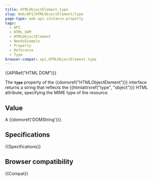 ```yaml
---
title: HTMLObjectElement.type
slug: Web/API/HTMLObjectElement/type
page-type: web-api-instance-property
tags:
  - API
  - HTML DOM
  - HTMLObjectElement
  - NeedsExample
  - Property
  - Reference
  - Type
browser-compat: api.HTMLObjectElement.type
---
```

{{APIRef("HTML DOM")}}

The **`type`** property of the
{{domxref("HTMLObjectElement")}} interface returns a string that
reflects the {{htmlattrxref("type", "object")}} HTML attribute, specifying the MIME type
of the resource.

## Value

A {{domxref('DOMString')}}.

## Specifications

{{Specifications}}

## Browser compatibility

{{Compat}}
